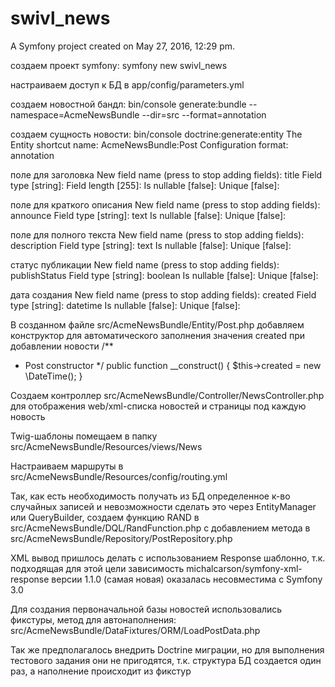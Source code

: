 swivl_news
==========

A Symfony project created on May 27, 2016, 12:29 pm.

создаем проект symfony:
symfony new swivl_news

настраиваем доступ к БД в app/config/parameters.yml

создаем новостной бандл:
bin/console generate:bundle --namespace=AcmeNewsBundle --dir=src --format=annotation

cоздаем сущность новости:
bin/console doctrine:generate:entity
The Entity shortcut name: AcmeNewsBundle:Post
Configuration format: annotation

поле для заголовка
New field name (press <return> to stop adding fields): title
Field type [string]:
Field length [255]:
Is nullable [false]:
Unique [false]:

поле для краткого описания
New field name (press <return> to stop adding fields): announce
Field type [string]: text
Is nullable [false]:
Unique [false]:

поле для полного текста
New field name (press <return> to stop adding fields): description
Field type [string]: text
Is nullable [false]:
Unique [false]:

статус публикации
New field name (press <return> to stop adding fields): publishStatus
Field type [string]: boolean
Is nullable [false]:
Unique [false]:

дата создания
New field name (press <return> to stop adding fields): created
Field type [string]: datetime
Is nullable [false]:
Unique [false]:

В созданном файле src/AcmeNewsBundle/Entity/Post.php добавляем конструктор для автоматического заполнения
значения created при добавлении новости
/**
 * Post constructor
 */
public function __construct()
{
    $this->created = new \DateTime();
}

Создаем контроллер src/AcmeNewsBundle/Controller/NewsController.php для отображения web/xml-списка новостей
и страницы под каждую новость

Twig-шаблоны помещаем в папку src/AcmeNewsBundle/Resources/views/News

Настраиваем маршруты в src/AcmeNewsBundle/Resources/config/routing.yml

Так, как есть необходимость получать из БД определенное к-во случайных записей и невозможности сделать это
через EntityManager или QueryBuilder, создаем функцию RAND в src/AcmeNewsBundle/DQL/RandFunction.php с добавлением
метода в src/AcmeNewsBundle/Repository/PostRepository.php

XML вывод пришлось делать с использованием Response шаблонно, т.к. подходящая для этой цели зависимость
michalcarson/symfony-xml-response версии 1.1.0 (самая новая) оказалась несовместима с Symfony 3.0

Для создания первоначальной базы новостей использовались фикстуры, метод для автонаполнения: src/AcmeNewsBundle/DataFixtures/ORM/LoadPostData.php

Так же предполагалось внедрить Doctrine миграции, но для выполнения тестового задания они не пригодятся, т.к.
структура БД создается один раз, а наполнение происходит из фикстур